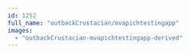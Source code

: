 ```yaml
---
id: 1252
full_name: "outbackCrustacian/mvapichtestingapp"
images: 
  - "outbackCrustacian-mvapichtestingapp-derived"
---
```

